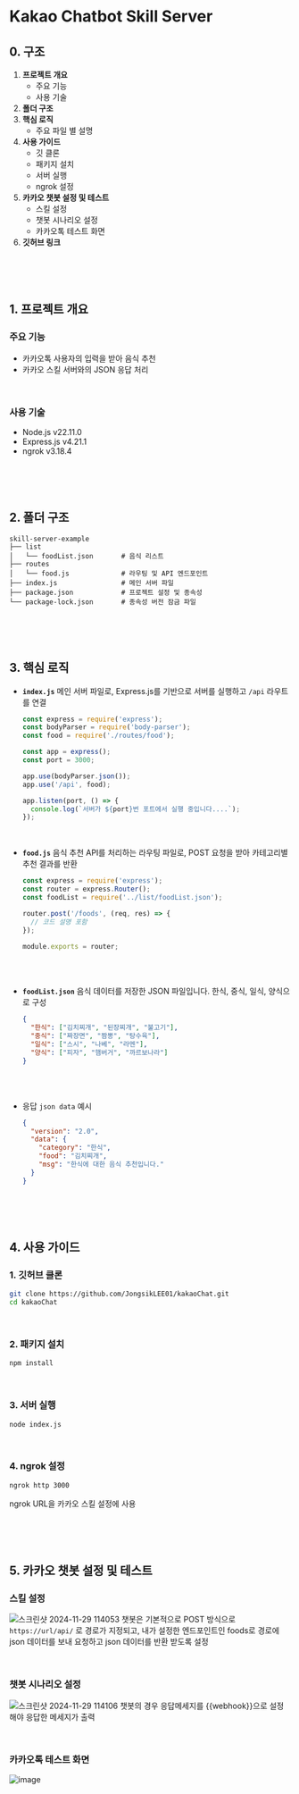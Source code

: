 # Kakao Chatbot Skill Server

## 0. 구조
1. **프로젝트 개요**
    - 주요 기능
    - 사용 기술
2. **폴더 구조**
3. **핵심 로직**
    - 주요 파일 별 설명
4. **사용 가이드**
    - 깃 클론
    - 패키지 설치
    - 서버 실행
    - ngrok 설정
5. **카카오 챗봇 설정 및 테스트**
    - 스킬 설정
    - 챗봇 시나리오 설정
    - 카카오톡 테스트 화면
6. **깃허브 링크**

<br><br><br>

## 1. **프로젝트 개요**

### 주요 기능
- 카카오톡 사용자의 입력을 받아 음식 추천
- 카카오 스킬 서버와의 JSON 응답 처리

<br>

### 사용 기술
- Node.js        v22.11.0
- Express.js     v4.21.1
- ngrok          v3.18.4

<br><br><br>

## 2. **폴더 구조**

```
skill-server-example
├── list
│   └── foodList.json       # 음식 리스트
├── routes
│   └── food.js             # 라우팅 및 API 엔드포인트
├── index.js                # 메인 서버 파일
├── package.json            # 프로젝트 설정 및 종속성
└── package-lock.json       # 종속성 버전 잠금 파일
```

<br><br><br>

## 3. 핵심 로직
- **`index.js`**
메인 서버 파일로, Express.js를 기반으로 서버를 실행하고 `/api` 라우트를 연결
    
    ```jsx
    const express = require('express');
    const bodyParser = require('body-parser');
    const food = require('./routes/food');
    
    const app = express();
    const port = 3000;
    
    app.use(bodyParser.json());
    app.use('/api', food);
    
    app.listen(port, () => {
      console.log(`서버가 ${port}번 포트에서 실행 중입니다....`);
    });
    ```

<br>
    

- **`food.js`**
음식 추천 API를 처리하는 라우팅 파일로, POST 요청을 받아 카테고리별 추천 결과를 반환
    ```jsx
    const express = require('express');
    const router = express.Router();
    const foodList = require('../list/foodList.json');
    
    router.post('/foods', (req, res) => {
      // 코드 설명 포함
    });
    
    module.exports = router;
    ```
    
    <br><br>

- **`foodList.json`**
음식 데이터를 저장한 JSON 파일입니다. 한식, 중식, 일식, 양식으로 구성
    ```json
    {
      "한식": ["김치찌개", "된장찌개", "불고기"],
      "중식": ["짜장면", "짬뽕", "탕수육"],
      "일식": ["스시", "나베", "라멘"],
      "양식": ["피자", "햄버거", "까르보나라"]
    }
    ```

    <br><br>

- 응답 `json data` 예시
    ```json
    {
      "version": "2.0",
      "data": {
        "category": "한식",
        "food": "김치찌개",
        "msg": "한식에 대한 음식 추천입니다."
      }
    }
    ```

    <br><br><br>

## 4. **사용 가이드**

### **1. 깃허브 클론**
```bash
git clone https://github.com/JongsikLEE01/kakaoChat.git
cd kakaoChat
```

<br>

### **2. 패키지 설치**
```bash
npm install
```

<br>

### **3. 서버 실행**
```bash
node index.js
```

<br>

### **4. ngrok 설정**
```bash
ngrok http 3000
```
ngrok URL을 카카오 스킬 설정에 사용

<br><br><br>

## 5. 카카오 챗봇 설정 및 테스트

### 스킬 설정
![스크린샷 2024-11-29 114053](https://github.com/user-attachments/assets/3aafb2e2-fba2-4d28-ab07-89a9831bc96c)
챗봇은 기본적으로 POST 방식으로 `https://url/api/` 로 경로가 지정되고, 내가 설정한 엔드포인트인 foods로 경로에 json 데이터를 보내 요청하고 json 데이터를 반환 받도록 설정

<br>

### 챗봇 시나리오 설정
![스크린샷 2024-11-29 114106](https://github.com/user-attachments/assets/07ab544f-0a2e-4dcf-9ff4-8f4cc97cbb8c)
챗봇의 경우 응답메세지를 {{webhook}}으로 설정해야 응답한 메세지가 출력

<br>

### 카카오톡 테스트 화면
![image](https://github.com/user-attachments/assets/4d98a7c0-4a7e-4f57-8706-beda0d72eba9)
